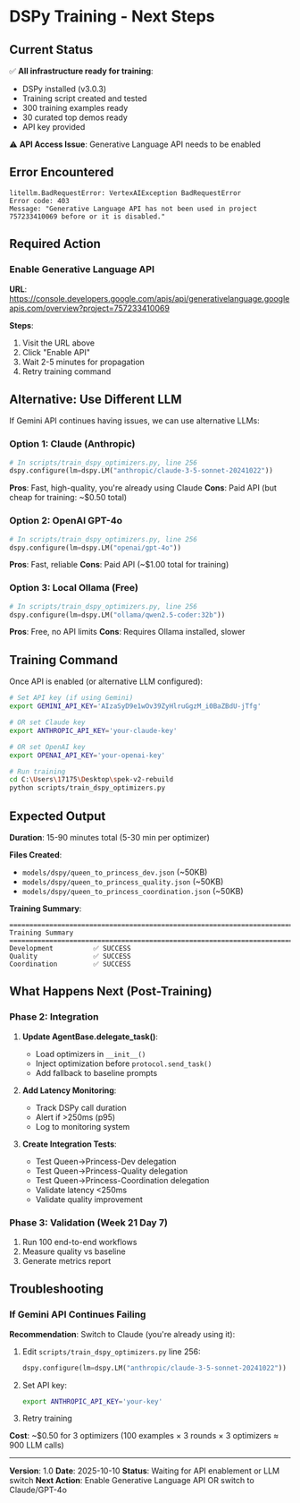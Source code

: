 # DSPy Training - Next Steps

## Current Status

✅ **All infrastructure ready for training**:
- DSPy installed (v3.0.3)
- Training script created and tested
- 300 training examples ready
- 30 curated top demos ready
- API key provided

⚠️ **API Access Issue**: Generative Language API needs to be enabled

## Error Encountered

```
litellm.BadRequestError: VertexAIException BadRequestError
Error code: 403
Message: "Generative Language API has not been used in project 757233410069 before or it is disabled."
```

## Required Action

### Enable Generative Language API

**URL**: https://console.developers.google.com/apis/api/generativelanguage.googleapis.com/overview?project=757233410069

**Steps**:
1. Visit the URL above
2. Click "Enable API"
3. Wait 2-5 minutes for propagation
4. Retry training command

## Alternative: Use Different LLM

If Gemini API continues having issues, we can use alternative LLMs:

### Option 1: Claude (Anthropic)

```python
# In scripts/train_dspy_optimizers.py, line 256
dspy.configure(lm=dspy.LM("anthropic/claude-3-5-sonnet-20241022"))
```

**Pros**: Fast, high-quality, you're already using Claude
**Cons**: Paid API (but cheap for training: ~$0.50 total)

### Option 2: OpenAI GPT-4o

```python
# In scripts/train_dspy_optimizers.py, line 256
dspy.configure(lm=dspy.LM("openai/gpt-4o"))
```

**Pros**: Fast, reliable
**Cons**: Paid API (~$1.00 total for training)

### Option 3: Local Ollama (Free)

```python
# In scripts/train_dspy_optimizers.py, line 256
dspy.configure(lm=dspy.LM("ollama/qwen2.5-coder:32b"))
```

**Pros**: Free, no API limits
**Cons**: Requires Ollama installed, slower

## Training Command

Once API is enabled (or alternative LLM configured):

```bash
# Set API key (if using Gemini)
export GEMINI_API_KEY='AIzaSyD9e1wOv39ZyHlruGgzM_i0BaZBdU-jTfg'

# OR set Claude key
export ANTHROPIC_API_KEY='your-claude-key'

# OR set OpenAI key
export OPENAI_API_KEY='your-openai-key'

# Run training
cd C:\Users\17175\Desktop\spek-v2-rebuild
python scripts/train_dspy_optimizers.py
```

## Expected Output

**Duration**: 15-90 minutes total (5-30 min per optimizer)

**Files Created**:
- `models/dspy/queen_to_princess_dev.json` (~50KB)
- `models/dspy/queen_to_princess_quality.json` (~50KB)
- `models/dspy/queen_to_princess_coordination.json` (~50KB)

**Training Summary**:
```
================================================================================
Training Summary
================================================================================
Development          ✅ SUCCESS
Quality              ✅ SUCCESS
Coordination         ✅ SUCCESS
```

## What Happens Next (Post-Training)

### Phase 2: Integration

1. **Update AgentBase.delegate_task()**:
   - Load optimizers in `__init__()`
   - Inject optimization before `protocol.send_task()`
   - Add fallback to baseline prompts

2. **Add Latency Monitoring**:
   - Track DSPy call duration
   - Alert if >250ms (p95)
   - Log to monitoring system

3. **Create Integration Tests**:
   - Test Queen→Princess-Dev delegation
   - Test Queen→Princess-Quality delegation
   - Test Queen→Princess-Coordination delegation
   - Validate latency <250ms
   - Validate quality improvement

### Phase 3: Validation (Week 21 Day 7)

1. Run 100 end-to-end workflows
2. Measure quality vs baseline
3. Generate metrics report

## Troubleshooting

### If Gemini API Continues Failing

**Recommendation**: Switch to Claude (you're already using it):

1. Edit `scripts/train_dspy_optimizers.py` line 256:
   ```python
   dspy.configure(lm=dspy.LM("anthropic/claude-3-5-sonnet-20241022"))
   ```

2. Set API key:
   ```bash
   export ANTHROPIC_API_KEY='your-key'
   ```

3. Retry training

**Cost**: ~$0.50 for 3 optimizers (100 examples × 3 rounds × 3 optimizers ≈ 900 LLM calls)

---

**Version**: 1.0
**Date**: 2025-10-10
**Status**: Waiting for API enablement or LLM switch
**Next Action**: Enable Generative Language API OR switch to Claude/GPT-4o
